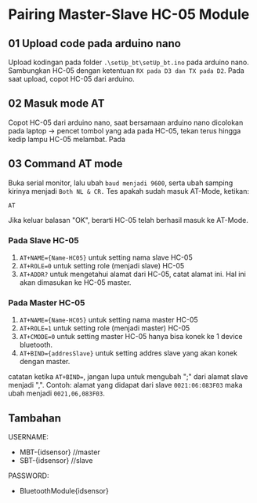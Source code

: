 # Pairing Master-Slave HC-05 Module

## 01 Upload code pada arduino nano
Upload kodingan pada folder ```.\setUp_bt\setUp_bt.ino``` pada arduino nano. Sambungkan HC-05 dengan ketentuan ```RX pada D3 dan TX pada D2```.  Pada saat upload, copot HC-05 dari arduino.

## 02 Masuk mode AT
Copot HC-05 dari arduino nano, saat bersamaan arduino nano dicolokan pada laptop -> pencet tombol yang ada pada HC-05, tekan terus hingga kedip lampu HC-05 melambat. Pada

## 03 Command AT mode
Buka serial monitor, lalu ubah ```baud menjadi 9600```, serta ubah samping kirinya menjadi ```Both NL & CR.```
Tes apakah sudah masuk AT-Mode, ketikan:
```
AT
```
Jika keluar balasan "OK", berarti HC-05 telah berhasil masuk ke AT-Mode.

### Pada Slave HC-05
1. ```AT+NAME={Name-HC05}``` untuk setting nama slave HC-05
2. ```AT+ROLE=0``` untuk setting role (menjadi slave) HC-05
3. ```AT+ADDR?``` untuk mengetahui alamat dari HC-05, catat alamat ini. Hal ini akan dimasukan ke HC-05 master.

### Pada Master HC-05
1. ```AT+NAME={Name-HC05}``` untuk setting nama master HC-05
2. ```AT+ROLE=1``` untuk setting role (menjadi master) HC-05
3. ```AT+CMODE=0``` untuk setting master HC-05 hanya bisa konek ke 1 device bluetooth.
4. ```AT+BIND={addresSlave}``` untuk setting addres slave yang akan konek dengan master.

catatan ketika ```AT+BIND=```, jangan lupa untuk mengubah ";" dari alamat slave menjadi ",". Contoh: alamat yang didapat dari slave ```0021:06:083F03``` maka ubah menjadi ```0021,06,083F03```.

## Tambahan
USERNAME: 
- MBT-{idsensor} //master
- SBT-{idsensor} //slave

PASSWORD:
- BluetoothModule{idsensor}